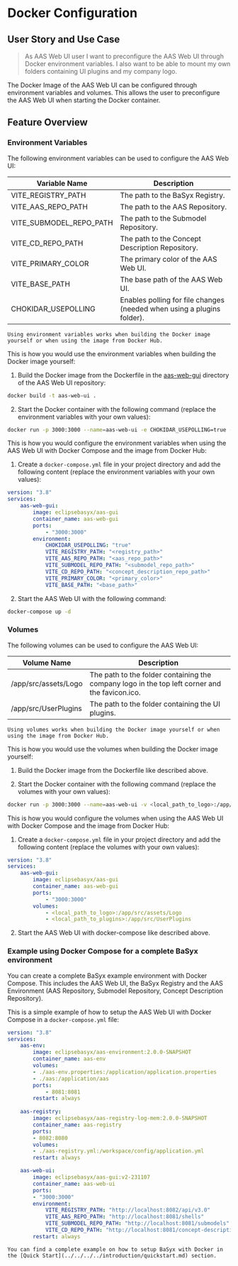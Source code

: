 # Docker Configuration

## User Story and Use Case

>As AAS Web UI user
>I want to preconfigure the AAS Web UI through Docker environment variables.
>I also want to be able to mount my own folders containing UI plugins and my company logo.

The Docker Image of the AAS Web UI can be configured through environment variables and volumes. This allows the user to preconfigure the AAS Web UI when starting the Docker container.

## Feature Overview

### Environment Variables

The following environment variables can be used to configure the AAS Web UI:

| Variable Name | Description |
|---------------|-------------|
| VITE_REGISTRY_PATH | The path to the BaSyx Registry. |
| VITE_AAS_REPO_PATH | The path to the AAS Repository. |
| VITE_SUBMODEL_REPO_PATH | The path to the Submodel Repository. |
| VITE_CD_REPO_PATH | The path to the Concept Description Repository. |
| VITE_PRIMARY_COLOR | The primary color of the AAS Web UI. |
| VITE_BASE_PATH | The base path of the AAS Web UI. |
| CHOKIDAR_USEPOLLING | Enables polling for file changes (needed when using a plugins folder). |

```{tip}
Using environment variables works when building the Docker image yourself or when using the image from Docker Hub.
```

This is how you would use the environment variables when building the Docker image yourself:

1. Build the Docker image from the Dockerfile in the [aas-web-gui](https://github.com/eclipse-basyx/basyx-applications/tree/main/aas-gui/Frontend/aas-web-gui) directory of the AAS Web UI repository:

```bash
docker build -t aas-web-ui .
```

2. Start the Docker container with the following command (replace the environment variables with your own values):

```bash
docker run -p 3000:3000 --name=aas-web-ui -e CHOKIDAR_USEPOLLING=true -e VITE_REGISTRY_PATH="<registry_path>" -e VITE_AAS_REPO_PATH="<aas_repo_path>" -e VITE_SUBMODEL_REPO_PATH="<submodel_repo_path>" -e VITE_CD_REPO_PATH="<concept_description_repo_path>" -e VITE_PRIMARY_COLOR="<primary_color>" -e VITE_BASE_PATH="<base_path>" aas-web-ui
```

This is how you would configure the environment variables when using the AAS Web UI with Docker Compose and the image from Docker Hub:

1. Create a `docker-compose.yml` file in your project directory and add the following content (replace the environment variables with your own values):

```yaml
version: "3.8"
services:
    aas-web-gui:
        image: eclipsebasyx/aas-gui
        container_name: aas-web-gui
        ports:
            - "3000:3000"
        environment:
            CHOKIDAR_USEPOLLING: "true"
            VITE_REGISTRY_PATH: "<registry_path>"
            VITE_AAS_REPO_PATH: "<aas_repo_path>"
            VITE_SUBMODEL_REPO_PATH: "<submodel_repo_path>"
            VITE_CD_REPO_PATH: "<concept_description_repo_path>"
            VITE_PRIMARY_COLOR: "<primary_color>"
            VITE_BASE_PATH: "<base_path>"
```

2. Start the AAS Web UI with the following command:

```bash
docker-compose up -d
```

### Volumes

The following volumes can be used to configure the AAS Web UI:

| Volume Name | Description |
|-------------|-------------|
| /app/src/assets/Logo | The path to the folder containing the company logo in the top left corner and the favicon.ico. |
| /app/src/UserPlugins | The path to the folder containing the UI plugins. |

```{tip}
Using volumes works when building the Docker image yourself or when using the image from Docker Hub.
```

This is how you would use the volumes when building the Docker image yourself:

1. Build the Docker image from the Dockerfile like described above.

2. Start the Docker container with the following command (replace the volumes with your own values):

```bash
docker run -p 3000:3000 --name=aas-web-ui -v <local_path_to_logo>:/app/src/assets/Logo -v <local_path_to_plugins>:/app/src/UserPlugins aas-web-ui
```

This is how you would configure the volumes when using the AAS Web UI with Docker Compose and the image from Docker Hub:

1. Create a `docker-compose.yml` file in your project directory and add the following content (replace the volumes with your own values):

```yaml
version: "3.8"
services:
    aas-web-gui:
        image: eclipsebasyx/aas-gui
        container_name: aas-web-gui
        ports:
            - "3000:3000"
        volumes:
            - <local_path_to_logo>:/app/src/assets/Logo
            - <local_path_to_plugins>:/app/src/UserPlugins
```

2. Start the AAS Web UI with docker-compose like described above.

### Example using Docker Compose for a complete BaSyx environment

You can create a complete BaSyx example environment with Docker Compose. This includes the AAS Web UI, the BaSyx Registry and the AAS Environment (AAS Repository, Submodel Repository, Concept Description Repository).

This is a simple example of how to setup the AAS Web UI with Docker Compose in a `docker-compose.yml` file:

```yaml	
version: "3.8"
services:
    aas-env:
        image: eclipsebasyx/aas-environment:2.0.0-SNAPSHOT
        container_name: aas-env
        volumes:
        - ./aas-env.properties:/application/application.properties
        - ./aas:/application/aas
        ports:
            - 8081:8081
        restart: always
            
    aas-registry:
        image: eclipsebasyx/aas-registry-log-mem:2.0.0-SNAPSHOT
        container_name: aas-registry
        ports:
        - 8082:8080
        volumes:
        - ./aas-registry.yml:/workspace/config/application.yml
        restart: always

    aas-web-ui:
        image: eclipsebasyx/aas-gui:v2-231107
        container_name: aas-web-ui
        ports:
        - "3000:3000"
        environment:
            VITE_REGISTRY_PATH: "http://localhost:8082/api/v3.0"
            VITE_AAS_REPO_PATH: "http://localhost:8081/shells"
            VITE_SUBMODEL_REPO_PATH: "http://localhost:8081/submodels"
            VITE_CD_REPO_PATH: "http://localhost:8081/concept-descriptions"
        restart: always
```

```{hint}
You can find a complete example on how to setup BaSyx with Docker in the [Quick Start](../../../../introduction/quickstart.md) section.
```
